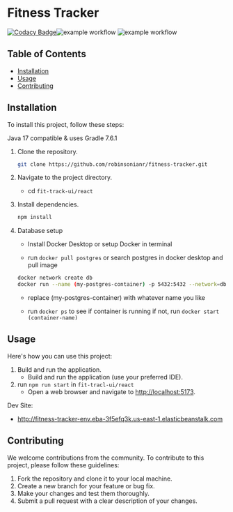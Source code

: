# Fitness Tracker

[![Codacy Badge](https://app.codacy.com/project/badge/Grade/2da72f82744a4ef682f455cd080f427f)](https://app.codacy.com/gh/robinsonianr/fitness-tracker/dashboard?utm_source=gh&utm_medium=referral&utm_content=&utm_campaign=Badge_grade)![example workflow](https://github.com/robinsonianr/fitness-tracker/actions/workflows/backend-cd.yml/badge.svg) ![example workflow](https://github.com/robinsonianr/fitness-tracker/actions/workflows/frontend-cd.yml/badge.svg)

## Table of Contents

-   [Installation](#installation)
-   [Usage](#usage)
-   [Contributing](#contributing)


## Installation
To install this project, follow these steps:

Java 17 compatible & uses Gradle 7.6.1

1.  Clone the repository.
    ```sh
    git clone https://github.com/robinsonianr/fitness-tracker.git
    ```
   
2.  Navigate to the project directory.
    -   cd `fit-track-ui/react`

3.  Install dependencies.
    ```sh
    npm install
    ```
   
4. Database setup
   -   Install Docker Desktop or setup Docker in terminal
     
   -   run `docker pull postgres` or search postgres in docker desktop and pull image
       
   ```sh
   docker network create db
   docker run --name (my-postgres-container) -p 5432:5432 --network=db -v dbdata:/var/lib/postgres/data -e POSTGRES_PASSWORD=root -e POSTGRES_DB=robinsonir -d postgres
   ```

   - replace (my-postgres-container) with whatever name you like
      
   - run `docker ps` to see if container is running if not, run `docker start (container-name)`


## Usage

Here's how you can use this project:
1. Build and run the application.
   -   Build and run the application (use your preferred IDE).
2. run `npm run start` in `fit-tracl-ui/react`
   -   Open a web browser and navigate to [http://localhost:5173](http://localhost:5173).

Dev Site:
-   http://fitness-tracker-env.eba-3f5efq3k.us-east-1.elasticbeanstalk.com


## Contributing

We welcome contributions from the community. To contribute to this project, please follow these guidelines:

1.  Fork the repository and clone it to your local machine.
2.  Create a new branch for your feature or bug fix.
3.  Make your changes and test them thoroughly.
4.  Submit a pull request with a clear description of your changes.
